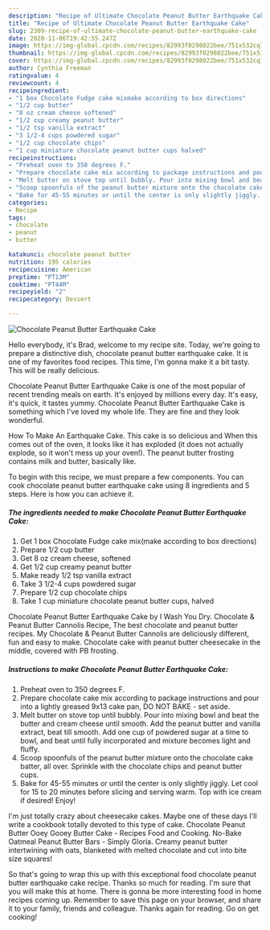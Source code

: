 ```yaml
---
description: "Recipe of Ultimate Chocolate Peanut Butter Earthquake Cake"
title: "Recipe of Ultimate Chocolate Peanut Butter Earthquake Cake"
slug: 2309-recipe-of-ultimate-chocolate-peanut-butter-earthquake-cake
date: 2020-11-06T19:42:55.247Z
image: https://img-global.cpcdn.com/recipes/82993f0298022bee/751x532cq70/chocolate-peanut-butter-earthquake-cake-recipe-main-photo.jpg
thumbnail: https://img-global.cpcdn.com/recipes/82993f0298022bee/751x532cq70/chocolate-peanut-butter-earthquake-cake-recipe-main-photo.jpg
cover: https://img-global.cpcdn.com/recipes/82993f0298022bee/751x532cq70/chocolate-peanut-butter-earthquake-cake-recipe-main-photo.jpg
author: Cynthia Freeman
ratingvalue: 4
reviewcount: 4
recipeingredient:
- "1 box Chocolate Fudge cake mixmake according to box directions"
- "1/2 cup butter"
- "8 oz cream cheese softened"
- "1/2 cup creamy peanut butter"
- "1/2 tsp vanilla extract"
- "3 1/2-4 cups powdered sugar"
- "1/2 cup chocolate chips"
- "1 cup miniature chocolate peanut butter cups halved"
recipeinstructions:
- "Preheat oven to 350 degrees F."
- "Prepare chocolate cake mix according to package instructions and pour into a lightly greased 9x13 cake pan, DO NOT BAKE - set aside."
- "Melt butter on stove top until bubbly. Pour into mixing bowl and beat the butter and cream cheese until smooth. Add the peanut butter and vanilla extract, beat till smooth. Add one cup of powdered sugar at a time to bowl, and beat until fully incorporated and mixture becomes light and fluffy."
- "Scoop spoonfuls of the peanut butter mixture onto the chocolate cake batter, all over. Sprinkle with the chocolate chips and peanut butter cups."
- "Bake for 45-55 minutes or until the center is only slightly jiggly. Let cool for 15 to 20 minutes before slicing and serving warm. Top with ice cream if desired! Enjoy!"
categories:
- Recipe
tags:
- chocolate
- peanut
- butter

katakunci: chocolate peanut butter 
nutrition: 195 calories
recipecuisine: American
preptime: "PT13M"
cooktime: "PT44M"
recipeyield: "2"
recipecategory: Dessert

---
```



![Chocolate Peanut Butter Earthquake Cake](https://img-global.cpcdn.com/recipes/82993f0298022bee/751x532cq70/chocolate-peanut-butter-earthquake-cake-recipe-main-photo.jpg)

Hello everybody, it's Brad, welcome to my recipe site. Today, we're going to prepare a distinctive dish, chocolate peanut butter earthquake cake. It is one of my favorites food recipes. This time, I'm gonna make it a bit tasty. This will be really delicious.

Chocolate Peanut Butter Earthquake Cake is one of the most popular of recent trending meals on earth. It's enjoyed by millions every day. It's easy, it's quick, it tastes yummy. Chocolate Peanut Butter Earthquake Cake is something which I've loved my whole life. They are fine and they look wonderful.

How To Make An Earthquake Cake. This cake is so delicious and When this comes out of the oven, it looks like it has exploded (it does not actually explode, so it won&#39;t mess up your oven!). The peanut butter frosting contains milk and butter, basically like.


To begin with this recipe, we must prepare a few components. You can cook chocolate peanut butter earthquake cake using 8 ingredients and 5 steps. Here is how you can achieve it.

<!--inarticleads1-->

##### The ingredients needed to make Chocolate Peanut Butter Earthquake Cake:

1. Get 1 box Chocolate Fudge cake mix(make according to box directions)
1. Prepare 1/2 cup butter
1. Get 8 oz cream cheese, softened
1. Get 1/2 cup creamy peanut butter
1. Make ready 1/2 tsp vanilla extract
1. Take 3 1/2-4 cups powdered sugar
1. Prepare 1/2 cup chocolate chips
1. Take 1 cup miniature chocolate peanut butter cups, halved


Chocolate Peanut Butter Earthquake Cake by I Wash You Dry. Chocolate &amp; Peanut Butter Cannolis Recipe, The best chocolate and peanut butter recipes. My Chocolate &amp; Peanut Butter Cannolis are deliciously different, fun and easy to make. Chocolate cake with peanut butter cheesecake in the middle, covered with PB frosting. 

<!--inarticleads2-->

##### Instructions to make Chocolate Peanut Butter Earthquake Cake:

1. Preheat oven to 350 degrees F.
1. Prepare chocolate cake mix according to package instructions and pour into a lightly greased 9x13 cake pan, DO NOT BAKE - set aside.
1. Melt butter on stove top until bubbly. Pour into mixing bowl and beat the butter and cream cheese until smooth. Add the peanut butter and vanilla extract, beat till smooth. Add one cup of powdered sugar at a time to bowl, and beat until fully incorporated and mixture becomes light and fluffy.
1. Scoop spoonfuls of the peanut butter mixture onto the chocolate cake batter, all over. Sprinkle with the chocolate chips and peanut butter cups.
1. Bake for 45-55 minutes or until the center is only slightly jiggly. Let cool for 15 to 20 minutes before slicing and serving warm. Top with ice cream if desired! Enjoy!


I&#39;m just totally crazy about cheesecake cakes. Maybe one of these days I&#39;ll write a cookbook totally devoted to this type of cake. Chocolate Peanut Butter Ooey Gooey Butter Cake - Recipes Food and Cooking. No-Bake Oatmeal Peanut Butter Bars - Simply Gloria. Creamy peanut butter intertwining with oats, blanketed with melted chocolate and cut into bite size squares! 

So that's going to wrap this up with this exceptional food chocolate peanut butter earthquake cake recipe. Thanks so much for reading. I'm sure that you will make this at home. There is gonna be more interesting food in home recipes coming up. Remember to save this page on your browser, and share it to your family, friends and colleague. Thanks again for reading. Go on get cooking!
